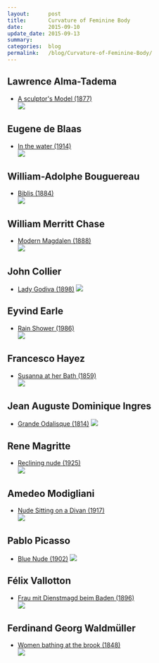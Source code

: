 ```yaml
---
layout:      post
title:       Curvature of Feminine Body
date:        2015-09-10
update_date: 2015-09-13
summary:     
categories:  blog
permalink:   /blog/Curvature-of-Feminine-Body/
---
```


## Lawrence Alma-Tadema

* [A sculptor's Model (1877)](https://commons.wikimedia.org/wiki/File:A_Sculptors_Model.jpg)  
![](https://upload.wikimedia.org/wikipedia/commons/0/0d/A_Sculptors_Model.jpg)

## Eugene de Blaas

* [In the water (1914)](https://commons.wikimedia.org/wiki/File:Eugene_de_Blaas_In_the_water.jpg)  
![](https://upload.wikimedia.org/wikipedia/commons/d/d9/Eugene_de_Blaas_In_the_water.jpg)

## William-Adolphe Bouguereau

* [Biblis (1884)](https://commons.wikimedia.org/wiki/File:William-Adolphe_Bouguereau_(1825-1905)_-_Biblis_(1884).jpg)  
![](https://upload.wikimedia.org/wikipedia/commons/a/a1/William-Adolphe_Bouguereau_(1825-1905)_-_Biblis_(1884).jpg)

## William Merritt Chase

* [Modern Magdalen (1888)](https://commons.wikimedia.org/wiki/File:Chase_William_Merritt_Modern_Magdalen_1888.jpg)  
![](https://upload.wikimedia.org/wikipedia/commons/2/29/Chase_William_Merritt_Modern_Magdalen_1888.jpg)

## John Collier

* [Lady Godiva (1898)](https://commons.wikimedia.org/wiki/File:Lady_Godiva_(John_Collier,_c._1897).jpg)  
![](https://upload.wikimedia.org/wikipedia/commons/0/0c/Lady_Godiva_(John_Collier,_c._1897).jpg)

## Eyvind Earle

* [Rain Shower (1986)](http://www.wikiart.org/en/eyvind-earle/rain-shower)  
![](http://uploads3.wikiart.org/images/eyvind-earle/rain-shower.jpg)

## Francesco Hayez

* [Susanna at her Bath (1859)](https://commons.wikimedia.org/wiki/File:Francesco_Hayez_054.jpg)  
![](https://upload.wikimedia.org/wikipedia/commons/f/fb/Francesco_Hayez_054.jpg)

## Jean Auguste Dominique Ingres

* [Grande Odalisque (1814)](https://commons.wikimedia.org/wiki/File:Ingre,_Grande_Odalisque.jpg)
![](https://upload.wikimedia.org/wikipedia/commons/d/df/Ingre,_Grande_Odalisque.jpg)

## Rene Magritte

* [Reclining nude (1925)](http://www.wikiart.org/en/rene-magritte/reclining-nude-1925)  
![](http://uploads6.wikiart.org/images/rene-magritte/reclining-nude-1925(1).jpg)

## Amedeo Modigliani

* [Nude Sitting on a Divan (1917)](https://commons.wikimedia.org/wiki/File:Amedeo_Modigliani_063.jpg)  
![](https://upload.wikimedia.org/wikipedia/commons/c/cc/Amedeo_Modigliani_063.jpg)

## Pablo Picasso

* [Blue Nude (1902)](http://www.pablopicasso.org/blue-nude.jsp)
![](http://www.pablopicasso.org/images/paintings/blue-nude.jpg)

## Félix Vallotton

* [Frau mit Dienstmagd beim Baden (1896)](https://commons.wikimedia.org/wiki/File:Valloton_Frau_mit_Dienstmagd_beim_Baden.jpg)  
![](https://upload.wikimedia.org/wikipedia/commons/f/fb/Valloton_Frau_mit_Dienstmagd_beim_Baden.jpg)

## Ferdinand Georg Waldmüller

* [Women bathing at the brook (1848)](https://commons.wikimedia.org/wiki/File:Waldmüller_-_Badende_Frauen_am_Waldbach_-_1848.jpg)  
![](https://upload.wikimedia.org/wikipedia/commons/1/12/Waldm%C3%BCller_-_Badende_Frauen_am_Waldbach_-_1848.jpg)

